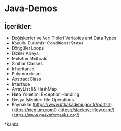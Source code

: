 # Java-Demos
## İçerikler:
* Değişkenler ve Veri Tipleri Variables and Data Types
* Koşullu Durumlar Conditional States
* Döngüler Loops
* Diziler Arrays
* Metotlar Methods
* Sınıflar Classes
* Inheritance
* Polymorphısm
* Abstract Class 
* Interface
* ArrayList && HashMap
* Hata Yönetimi Exception Handling
* Dosya İşlemleri File Operations
* Kaynaklar (https://www.btkakademi.gov.tr/portal/) (https://medium.com/) (https://stackoverflow.com/) (https://www.geeksforgeeks.org/)

*kanka


